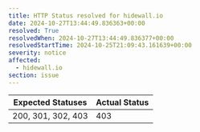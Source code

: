 ```yaml
---
title: HTTP Status resolved for hidewall.io
date: 2024-10-27T13:44:49.836363+00:00
resolved: True
resolvedWhen: 2024-10-27T13:44:49.836377+00:00
resolvedStartTime: 2024-10-25T21:09:43.161639+00:00
severity: notice
affected:
  - hidewall.io
section: issue
---
```


| Expected Statuses | Actual Status  |
|-------------------|----------------|
| 200, 301, 302, 403 | 403 |
